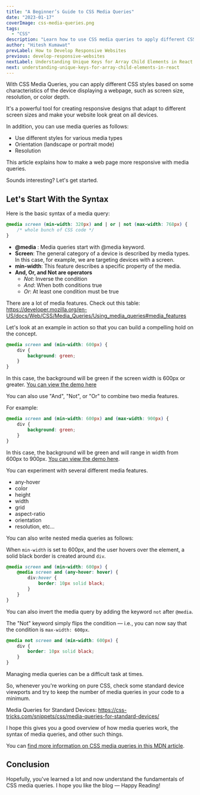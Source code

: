 ```yaml
---
title: "A Beginner’s Guide to CSS Media Queries"
date: "2023-01-17"
coverImage: css-media-queries.png
tags:
  - "CSS"
description: "Learn how to use CSS media queries to apply different CSS styles to multiple devices based on attributes like screen size, resolution, and color depth."
author: "Hitesh Kumawat"
prevLabel: How to Develop Responsive Websites
previous: develop-responsive-websites
nextLabel: Understanding Unique Keys for Array Child Elements in React
next: understanding-unique-keys-for-array-child-elements-in-react
---
```


With CSS Media Queries, you can apply different CSS styles based on some characteristics of the device displaying a webpage, such as screen size, resolution, or color depth.

It's a powerful tool for creating responsive designs that adapt to different screen sizes and make your website look great on all devices.

In addition, you can use media queries as follows:

- Use different styles for various media types
- Orientation (landscape or portrait mode)
- Resolution

This article explains how to make a web page more responsive with media queries.

Sounds interesting? Let's get started.

## Let's Start With the Syntax

Here is the basic syntax of a media query:

```css
@media screen (min-width: 320px) and | or | not (max-width: 768px) {
    /* whole bunch of CSS code */
}
```

- **@media** : Media queries start with @media keyword.
- **Screen**: The general category of a device is described by media types. In this case, for example, we are targeting devices with a screen.
- **min-width**: This feature describes a specific property of the media.
- **And, Or, and Not are operators**
	- *Not*: Inverse the condition
	- *And*: When both conditions true
	- *Or*: At least one condition must be true

There are a lot of media features. Check out this table: https://developer.mozilla.org/en-US/docs/Web/CSS/Media_Queries/Using_media_queries#media_features

Let's look at an example in action so that you can build a compelling hold on the concept.

```css
@media screen and (min-width: 600px) {
    div {
        background: green;
    }
}
```

In this case, the background will be green if the screen width is 600px or greater. [You can view the demo here](https://cssmediaqueries.netlify.app/)

You can also use "And", "Not", or "Or" to combine two media features.

For example:

```css
@media screen and (min-width: 600px) and (max-width: 900px) {
    div {
        background: green;
    }
}
```

In this case, the background will be green and will range in width from 600px to 900px. [You can view the demo here](https://cssmediaqueries.netlify.app/operator.html).

You can experiment with several different media features.

- any-hover
- color
- height
- width
- grid
- aspect-ratio
- orientation
- resolution, etc...

You can also write nested media queries as follows:

When `min-width` is set to 600px, and the user hovers over the element, a solid black border is created around `div`.

```css
@media screen and (min-width: 600px) {
    @media screen and (any-hover: hover) {
        div:hover {
            border: 10px solid black;
        }
    }
}
```

You can also invert the media query by adding the keyword `not` after `@media`.

The "Not" keyword simply flips the condition — i.e., you can now say that the condition is `max-width: 600px`.

```css
@media not screen and (min-width: 600px) {
    div {
        border: 10px solid black;
    }
}
```

Managing media queries can be a difficult task at times.

So, whenever you're working on pure CSS, check some standard device viewports and try to keep the number of media queries in your code to a minimum.

Media Queries for Standard Devices: https://css-tricks.com/snippets/css/media-queries-for-standard-devices/

I hope this gives you a good overview of how media queries work, the syntax of media queries, and other such things.

You can [find more information on CSS media queries in this MDN article](https://developer.mozilla.org/en-US/docs/Web/CSS/Media_Queries/Using_media_queries).

## Conclusion
Hopefully, you've learned a lot and now understand the fundamentals of CSS media queries.
I hope you like the blog — Happy Reading!
